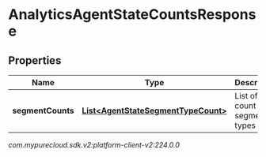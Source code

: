 # AnalyticsAgentStateCountsResponse


## Properties

| Name | Type | Description | Notes |
| ------------ | ------------- | ------------- | ------------- |
| **segmentCounts** | [**List&lt;AgentStateSegmentTypeCount&gt;**](AgentStateSegmentTypeCount) | List of count by segment types |  [optional] |




_com.mypurecloud.sdk.v2:platform-client-v2:224.0.0_
